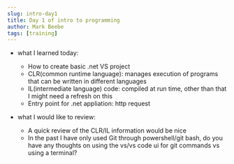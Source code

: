```yaml
---
slug: intro-day1
title: Day 1 of intro to programming
author: Mark Beebe
tags: [training]
---
```


- what I learned today: 
    - How to create basic .net VS project
    - CLR(common runtime language): manages execution of programs that can be written in different languages
    - IL(intermediate language) code: compiled at run time, other than that I might need a refresh on this
    - Entry point for .net appliation: http request

- what I would like to review:
    - A quick review of the CLR/IL information would be nice
    - In the past I have only used Git through powershell/git bash, do you have any thoughts on using the vs/vs code ui for git commands vs using a terminal?